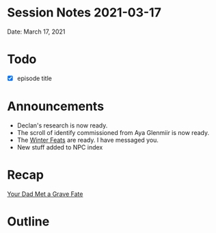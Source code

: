 # Session Notes 2021-03-17

Date: March 17, 2021

# Todo

- [x]  episode title

# Announcements

- Declan's research is now ready.
- The scroll of identify commissioned from Aya Glenmiir is now ready.
- The [Winter Feats](%E2%9D%84%EF%B8%8F%20Winter%20Feats.md) are ready. I have messaged you.
- New stuff added to NPC index

# Recap

[Your Dad Met a Grave Fate](../Adventure%20Log/Your%20Dad%20Met%20a%20Grave%20Fate.md) 

# Outline